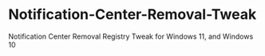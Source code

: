 # Notification-Center-Removal-Tweak
Notification Center Removal Registry Tweak for Windows 11, and Windows 10
